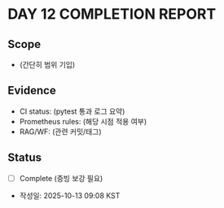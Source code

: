 # DAY 12 COMPLETION REPORT

## Scope
- (간단히 범위 기입)

## Evidence
- CI status: (pytest 통과 로그 요약)
- Prometheus rules: (해당 시점 적용 여부)
- RAG/WF: (관련 커밋/태그)

## Status
- [ ] Complete (증빙 보강 필요)
- 작성일: 2025-10-13 09:08 KST
